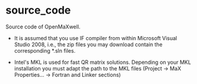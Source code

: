 # source_code
Source code of OpenMaXwell.

* It is assumed that you use IF compiler from within Microsoft Visual Studio 2008, i.e., the zip files you may download contain the corresponding *.sln files.

* Intel's MKL is used for fast QR matrix solutions. Depending on your MKL installation you must adapt the path to the MKL files (Project -> MaX Properties... -> Fortran and Linker sections)
